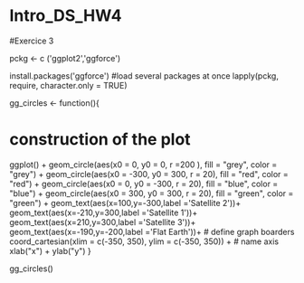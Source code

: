 # Intro_DS_HW4

#Exercice 3

pckg <- c ('ggplot2','ggforce')

install.packages('ggforce')
#load several packages at once
lapply(pckg, require, character.only = TRUE)


gg_circles <- function(){
  
  # construction of the plot
  ggplot() + geom_circle(aes(x0 = 0, y0 = 0, r =200 ), fill = "grey", color = "grey") +
    geom_circle(aes(x0 = -300, y0 = 300, r = 20), fill = "red", color = "red") +
    geom_circle(aes(x0 = 0, y0 = -300, r = 20), fill = "blue", color = "blue") +
    geom_circle(aes(x0 = 300, y0 = 300, r = 20), fill = "green", color = "green") +
    geom_text(aes(x=100,y=-300,label ='Satellite 2'))+
    geom_text(aes(x=-210,y=300,label ='Satellite 1'))+
    geom_text(aes(x=210,y=300,label ='Satellite 3'))+
    geom_text(aes(x=-190,y=-200,label ='Flat Earth'))+
    # define graph boarders
    coord_cartesian(xlim = c(-350, 350), ylim = c(-350, 350)) +
    # name axis
    xlab("x") + ylab("y")
}

gg_circles()
